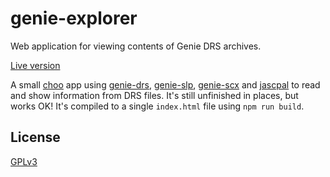 # genie-explorer

Web application for viewing contents of Genie DRS archives.

[Live version](http://genie-explorer.surge.sh)

A small [choo][] app using [genie-drs][], [genie-slp][], [genie-scx][] and [jascpal][] to read and show information from DRS files.
It's still unfinished in places, but works OK!
It's compiled to a single `index.html` file using `npm run build`.

## License

[GPLv3](./LICENSE.md)

[choo]: https://github.com/choojs
[genie-drs]: https://github.com/goto-bus-stop/genie-drs
[genie-slp]: https://github.com/goto-bus-stop/genie-slp
[genie-scx]: https://github.com/goto-bus-stop/genie-scx
[jascpal]: https://github.com/goto-bus-stop/jascpal

